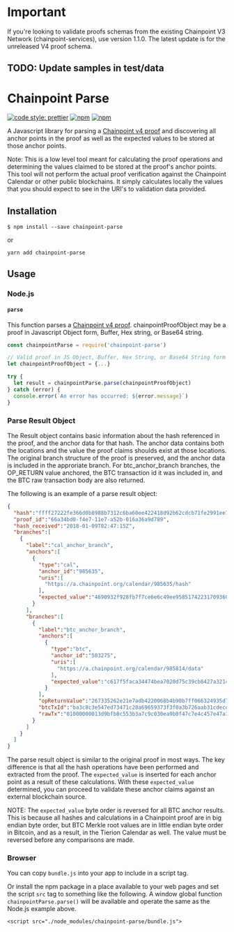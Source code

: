 # Important

If you're looking to validate proofs schemas from the existing Chainpoint V3 Network (chainpoint-services), use version 1.1.0. The latest update is for the unreleased V4 proof schema.

## TODO: Update samples in test/data

# Chainpoint Parse

[![code style: prettier](https://img.shields.io/badge/code_style-prettier-ff69b4.svg?style=flat-square)](https://github.com/prettier/prettier)
[![npm](https://img.shields.io/npm/l/chainpoint-parse.svg)](https://www.npmjs.com/package/chainpoint-parse)
[![npm](https://img.shields.io/npm/v/chainpoint-parse.svg)](https://www.npmjs.com/package/chainpoint-parse)

A Javascript library for parsing a [Chainpoint v4 proof](https://chainpoint.org/) and discovering all anchor points in the proof as well as the expected values to be stored at those anchor points.

Note: This is a low level tool meant for calculating the proof operations and determining the values claimed to be stored at the proof's anchor points. This tool will not perform the actual proof verification against the Chainpoint
Calendar or other public blockchains. It simply calculates locally the values
that you should expect to see in the URI's to validation data provided.

## Installation

```
$ npm install --save chainpoint-parse
```

or

```
yarn add chainpoint-parse
```

## Usage

### Node.js

#### `parse`

This function parses a [Chainpoint v4 proof](https://chainpoint.org/). chainpointProofObject may be a proof in Javascript Object form, Buffer, Hex string, or Base64 string.

```js
const chainpointParse = require('chainpoint-parse')

// Valid proof in JS Object, Buffer, Hex String, or Base64 String form
let chainpointProofObject = {...} 

try {
  let result = chainpointParse.parse(chainpointProofObject)
} catch (error) {
  console.error(`An error has occurred: ${error.message}`)
}
```

### Parse Result Object

The Result object contains basic information about the hash referenced in the proof, and the anchor data for that hash. The anchor data contains both the locations and the value the proof claims shoulds exist at those locations. The original branch structure of the proof is preserved, and the anchor data is included in the approriate branch. For btc_anchor_branch branches, the OP_RETURN value anchored, the BTC transaction id it was included in, and the BTC raw transaction body are also returned.

The following is an example of a parse result object: 
```json
{  
  "hash":"ffff27222fe366d0b8988b7312c6ba60ee422418d92b62cdcb71fe2991ee7391",
  "proof_id":"66a34bd0-f4e7-11e7-a52b-016a36a9d789",
  "hash_received":"2018-01-09T02:47:15Z",
  "branches":[  
    {  
      "label":"cal_anchor_branch",
      "anchors":[  
        {  
          "type":"cal",
          "anchor_id":"985635",
          "uris":[  
            "https://a.chainpoint.org/calendar/985635/hash"
          ],
          "expected_value":"4690932f928fb7f7ce6e6c49ee95851742231709360be28b7ce2af7b92cfa95b"
        }
      ],
      "branches":[  
        {  
          "label":"btc_anchor_branch",
          "anchors":[  
            {  
              "type":"btc",
              "anchor_id":"503275",
              "uris":[  
                "https://a.chainpoint.org/calendar/985814/data"
              ],
              "expected_value":"c617f5faca34474bea7020d75c39cb8427a32145f9646586ecb9184002131ad9"
            }
          ],
          "opReturnValue":"267335262e21e7adb4220068b4b90b7ff066324935d7f61ceab2a64080b06b1b",
          "btcTxId":"ba3c8c3e547ed73471c28a69659373f3f0a3b726aab31cdecd14513d9c581f1e",
          "rawTx":"01000000013d9bfb8c553b3a7c9c030ea9b0f47c7e4c457e47a1ad2d9c751c8eb0e02fee70010000006a47304402201eac07288c3881f354564bb9da0d8267174cdc9e8c42ca82c2129a0416c806220220104e9932a89259472c84be7722f77324efa43a65ca79dd5bb8b6aab0ac9788000121032695ca0d3c0f7f8082a6ef66e7127e48d4eb99bef86be99432b897c485962fa8ffffffff020000000000000000226a20267335262e21e7adb4220068b4b90b7ff066324935d7f61ceab2a64080b06b1bca694202000000001976a9149f1f4038857beedd34cc5ba9f26ac7a20c04d51988ac00000000"
        }
      ]
    }
  ]
}
```

The parse result object is similar to the original proof in most ways. The key difference is that all the hash operations have been performed and extracted from the proof. The `expected_value` is inserted for each anchor point as a result of these calculations. With these `expected_value` determined, you can proceed to validate these anchor claims against an external blockchain source.

NOTE: The `expected_value` byte order is reversed for all BTC anchor results. This is because all hashes and calculations in a Chainpoint proof are in big endian byte order, but BTC Merkle root values are in little endian byte order in Bitcoin, and as a result, in the Tierion Calendar as well. The value must be reversed before any comparisons are made.


### Browser

You can copy `bundle.js` into your app to include in a script tag.

Or install the npm package in a place available to your web pages and set the script `src` tag to something like the following. A window global function `chainpointParse.parse()` will be available and operate the same as the Node.js example above.


```
<script src="./node_modules/chainpoint-parse/bundle.js">

```
